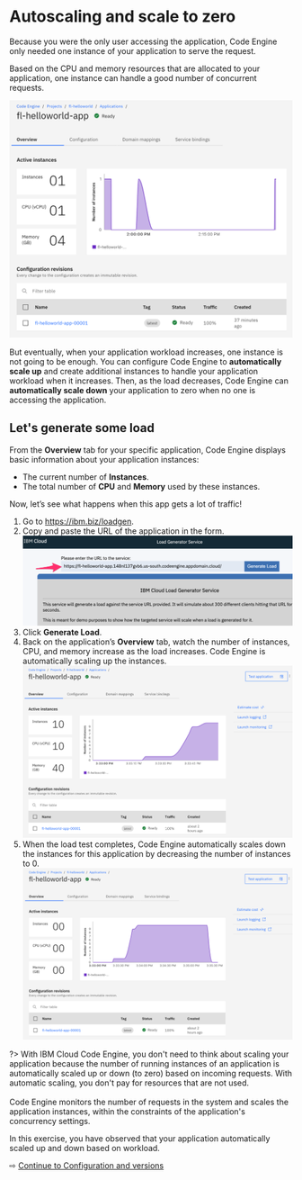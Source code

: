 # Autoscaling and scale to zero

Because you were the only user accessing the application, Code Engine only needed one instance of your application to serve the request.

Based on the CPU and memory resources that are allocated to your application, one instance can handle a good number of concurrent requests.

![](images/20-one-instance.png ':size=400')

But eventually, when your application workload increases, one instance is not going to be enough. You can configure Code Engine to **automatically scale up** and create additional instances to handle your application workload when it increases. Then, as the load decreases, Code Engine can **automatically scale down** your application to zero when no one is accessing the application.

## Let's generate some load

From the **Overview** tab for your specific application, Code Engine displays basic information about your application instances:
   * The current number of **Instances**.
   * The total number of **CPU** and **Memory** used by these instances.

Now, let’s see what happens when this app gets a lot of traffic!
1. Go to https://ibm.biz/loadgen.
1. Copy and paste the URL of the application in the form.
   ![](images/20-configure-load.png ':size=400')
1. Click **Generate Load**.
1. Back on the application’s **Overview** tab, watch the number of instances, CPU, and memory increase as the load increases. Code Engine is automatically scaling up the instances.
   ![](images/20-load.png ':size=400')
1. When the load test completes, Code Engine automatically scales down the instances for this application by decreasing the number of instances to 0.
   ![](images/20-load-scale-to-zero.png ':size=400')

?> With IBM Cloud Code Engine, you don't need to think about scaling your application because the number of running instances of an application is automatically scaled up or down (to zero) based on incoming requests. With automatic scaling, you don't pay for resources that are not used.
<br><br>
Code Engine monitors the number of requests in the system and scales the application instances, within the constraints of the application's concurrency settings.

In this exercise, you have observed that your application automatically scaled up and down based on workload.

⇨ [Continue to Configuration and versions](30-configuration-and-versions.md)